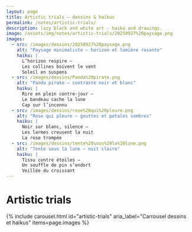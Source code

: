 ```yaml
---
layout: page
title: Artistic trials — dessins & haïkus
permalink: /notes/artistic-trials/
description: lazy black and white art - haiku and drawings.
image: /assets/img/notes/artistic-trials/20250927%20paysage.png
images:
  - src: /images/dessins/20250927%20paysage.png
    alt: "Paysage minimaliste — horizon et lumière rasante"
    haiku: |
      L’horizon respire —
      Les collines boivent le vent
      Soleil en suspens
  - src: /images/dessins/Panda%20pirate.png
    alt: "Panda pirate — contraste noir et blanc"
    haiku: |
      Rire en plein contre-jour —
      Le bandeau cache la lune
      Cap sur l’inconnu
  - src: /images/dessins/rose%20qui%20pleure.png
    alt: "Rose qui pleure — gouttes et pétales sombres"
    haiku: |
      Noir sur blanc, silence —
      Les larmes creusent la nuit
      La rose trompée
  - src: /images/dessins/tente%20sous%20la%20lune.png
    alt: "Tente sous la lune — nuit claire"
    haiku: |
      Tissu contre étoiles —
      Un souffle de pin s’endort
      Veillée du croissant
---
```


# Artistic trials

{% include carousel.html
  id="artistic-trials"
  aria_label="Carrousel dessins et haïkus"
  items=page.images
%}
